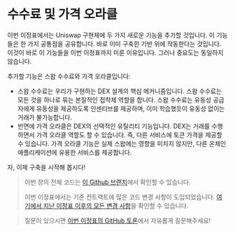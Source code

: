 # 수수료 및 가격 오라클

이번 이정표에서는 Uniswap 구현체에 두 가지 새로운 기능을 추가할 것입니다. 이 기능들은 한 가지 공통점을 공유합니다. 바로 이미 구축한 기반 위에 작동한다는 것입니다. 이것이 바로 이 기능들을 이번 이정표까지 미룬 이유입니다. 그러나 중요도는 동일하지 않습니다.

추가할 기능은 스왑 수수료와 가격 오라클입니다:
- 스왑 수수료는 우리가 구현하는 DEX 설계의 핵심 메커니즘입니다. 스왑 수수료는 모든 것을 하나로 묶는 본질적인 접착제 역할을 합니다. 스왑 수수료는 유동성 공급자에게 유동성을 제공하도록 인센티브를 제공하며, 이미 학습했듯이 유동성 없이는 거래가 불가능합니다.
- 반면에 가격 오라클은 DEX의 선택적인 유틸리티 기능입니다. DEX는 거래를 수행하면서 가격 오라클 역할도 할 수 있습니다. 즉, 다른 서비스에 토큰 가격을 제공할 수 있습니다. 가격 오라클 기능은 실제 스왑에는 영향을 미치지 않지만, 다른 온체인 애플리케이션에 유용한 서비스를 제공합니다.

자, 이제 구축을 시작해 봅시다!

> 이번 장의 전체 코드는 [이 Github 브랜치](https://github.com/Jeiwan/uniswapv3-code/tree/milestone_5)에서 확인할 수 있습니다.
>
> 이번 이정표에서는 기존 컨트랙트에 많은 코드 변경 사항이 도입되었습니다. [여기에서 지난 이정표 이후의 모든 변경 사항](https://github.com/Jeiwan/uniswapv3-code/compare/milestone_4...milestone_5)을 확인할 수 있습니다.

> 질문이 있으시면 [이번 이정표의 GitHub 토론](https://github.com/Jeiwan/uniswapv3-book/discussions/categories/milestone-5-fees-and-price-oracle)에서 자유롭게 질문해주세요!